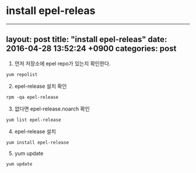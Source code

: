 # install epel-releas
---
layout: post
title:  "install epel-releas"
date:   2016-04-28 13:52:24 +0900
categories: post
---
1. 먼저 저장소에 epel repo가 있는지 확인한다.
```
yum repolist
```

2. epel-release 설치 확인
```
rpm -qa epel-release
```

3. 없다면 epel-release.noarch 확인
```
yum list epel-release
```

4. epel-release 설치
```
yum install epel-release
```

5. yum update
```
yum update
```
